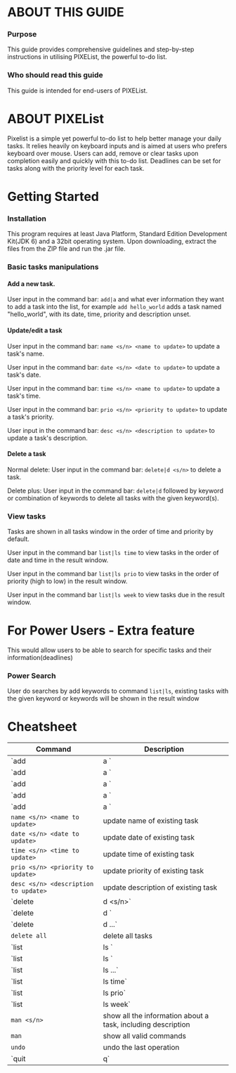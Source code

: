 # ABOUT THIS GUIDE

### Purpose

This guide provides comprehensive guidelines and step-by-step instructions 
in utilising PIXEList, the powerful to-do list.

### Who should read this guide

This guide is intended for end-users of PIXEList. 

# ABOUT PIXEList

Pixelist is a simple yet powerful to-do list to help better manage your daily tasks. 
It relies heavily on keyboard inputs and is aimed at users who prefers keyboard over mouse. 
Users can add, remove or clear tasks upon completion easily and quickly with this to-do list.
Deadlines can be set for tasks along with the priority level for each task.

# Getting Started
### Installation
This program requires at least Java Platform, Standard Edition Development Kit(JDK 6) 
and a 32bit operating system. Upon downloading, extract the files from the ZIP file and 
run the .jar file.

### Basic tasks manipulations
#### Add a new task. 
User input in the command bar: `add|a` and what ever information they want to add a task into the list, for example `add hello_world` adds a task named "hello_world", with its date, time, priority and description unset.

#### Update/edit a task
User input in the command bar: `name <s/n> <name to update>` to update a task's name.

User input in the command bar: `date <s/n> <date to update>` to update a task's date.

User input in the command bar: `time <s/n> <name to update>` to update a task's time.

User input in the command bar: `prio <s/n> <priority to update>` to update a task's priority.

User input in the command bar: `desc <s/n> <description to update>` to update a task's description.

#### Delete a task
Normal delete: User input in the command bar: `delete|d <s/n>` to delete a task.

Delete plus: User input in the command bar: `delete|d` followed by keyword or combination of keywords to delete all tasks with the given keyword(s).

### View tasks 
Tasks are shown in all tasks window in the order of time and priority by default.

User input in the command bar `list|ls time` to view tasks in the order of date and time in the result window.

User input in the command bar `list|ls prio` to view tasks in the order of priority (high to low) in the result window.

User input in the command bar `list|ls week` to view tasks due in the result window.

# For Power Users - Extra feature 
This would allow users to be able to search for specific tasks and their information(deadlines)
### Power Search
User do searches by add keywords to command `list|ls`, existing tasks with the given keyword or keywords will be shown in the result window

# Cheatsheet
Command | Description
--------| ------------
`add|a <task name>` | add new task by name
`add|a <task name> <Task date>` | add new task by name and date
`add|a <task name> <Task date> <Task time>` | add new task by name, date and time
`add|a <task name> <Task date> <task time> <priority>` | add new task by name, date, time and priority
`add|a <task name> <Task date> <Task time> <priority> <description>` | add new task with all the details 
`name <s/n> <name to update>` | update name of existing task
`date <s/n> <date to update>` | update date of existing task
`time <s/n> <time to update>` | update time of existing task
`prio <s/n> <priority to update>` | update priority of existing task
`desc <s/n> <description to update>` | update description of existing task
`delete|d <s/n>` | delete task
`delete|d <keyword>` | delete tasks with the keyword
`delete|d <keyword1> <keyword2> ...` | delete tasks with the keyword
`delete all` | delete all tasks
`list|ls ` | list all existing tasks
`list|ls <keyword>` | list search results based on the keyword
`list|ls <keyword1> <keyword2> ...` | list search results based on the combination of keywords
`list|ls time` | show all tasks in the order of time
`list|ls prio` | show all tasks in the order of prio
`list|ls week` | show all tasks due this week
`man <s/n>` | show all the information about a task, including description
`man` | show all valid commands
`undo` | undo the last operation
`quit|q` | quit PIXEList

